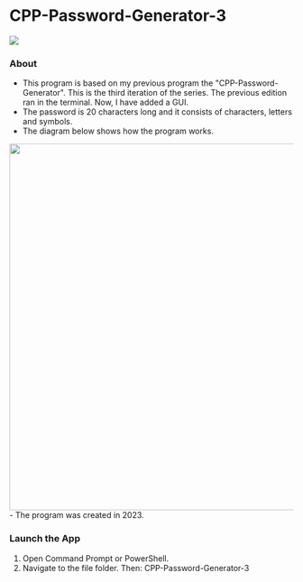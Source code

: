 # CPP-Password-Generator-3

<img src="https://images.squarespace-cdn.com/content/v1/587b630aebbd1ab22efeeb6b/6fbdba23-85fa-4e56-9c12-49a58204cff2/Password+Generator+3+Preview.png"/>

### About
- This program is based on my previous program the "CPP-Password-Generator". This is the third iteration of the series. The previous edition ran in the terminal. Now, I have added a GUI.
- The password is 20 characters long and it consists of characters, letters and symbols.
- The diagram below shows how the program works.
<img src="https://images.squarespace-cdn.com/content/v1/587b630aebbd1ab22efeeb6b/1dd4303f-f24e-4c4e-91b8-022a8f683350/Random+Password+Generator+Diagram.png" width="650"/>
- The program was created in 2023.


### Launch the App

1) Open Command Prompt or PowerShell.
2) Navigate to the file folder. Then: CPP-Password-Generator-3
